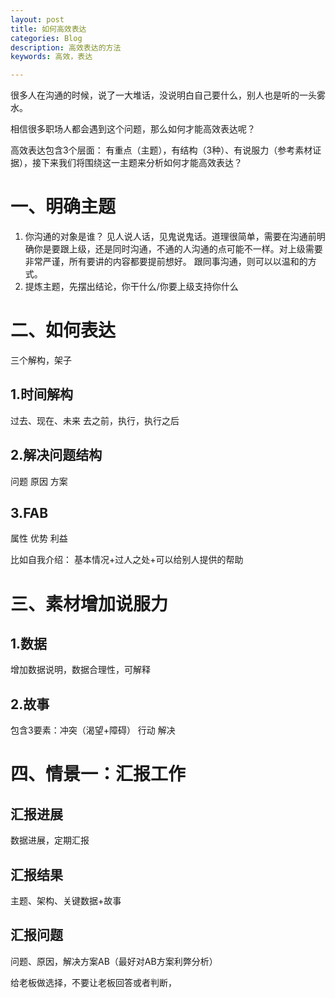 ```yaml
---
layout: post
title: 如何高效表达
categories: Blog
description: 高效表达的方法
keywords: 高效，表达

---
```



很多人在沟通的时候，说了一大堆话，没说明白自己要什么，别人也是听的一头雾水。


相信很多职场人都会遇到这个问题，那么如何才能高效表达呢？


高效表达包含3个层面： 有重点（主题），有结构（3种）、有说服力（参考素材证据），接下来我们将围绕这一主题来分析如何才能高效表达？

# 一、明确主题

1. 你沟通的对象是谁？ 见人说人话，见鬼说鬼话。道理很简单，需要在沟通前明确你是要跟上级，还是同时沟通，不通的人沟通的点可能不一样。对上级需要非常严谨，所有要讲的内容都要提前想好。
跟同事沟通，则可以以温和的方式。
2. 提炼主题，先摆出结论，你干什么/你要上级支持你什么

# 二、如何表达

三个解构，架子

## 1.时间解构
过去、现在、未来
去之前，执行，执行之后

## 2.解决问题结构
问题 原因 方案

## 3.FAB

属性  优势 利益

比如自我介绍： 基本情况+过人之处+可以给别人提供的帮助



# 三、素材增加说服力

## 1.数据

增加数据说明，数据合理性，可解释

## 2.故事

包含3要素：冲突（渴望+障碍） 行动 解决

# 四、情景一：汇报工作

## 汇报进展 

数据进展，定期汇报

## 汇报结果

主题、架构、关键数据+故事

## 汇报问题

问题、原因，解决方案AB（最好对AB方案利弊分析）

给老板做选择，不要让老板回答或者判断，
